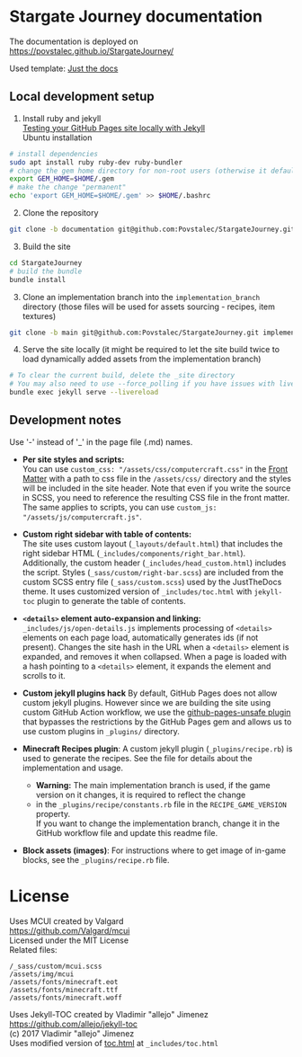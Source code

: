 # Stargate Journey documentation
The documentation is deployed on https://povstalec.github.io/StargateJourney/

Used template: [Just the docs](https://just-the-docs.com/)

## Local development setup
1. Install ruby and jekyll  
   [Testing your GitHub Pages site locally with Jekyll](https://docs.github.com/en/pages/setting-up-a-github-pages-site-with-jekyll/testing-your-github-pages-site-locally-with-jekyll)  
Ubuntu installation
```bash
# install dependencies
sudo apt install ruby ruby-dev ruby-bundler
# change the gem home directory for non-root users (otherwise it defaults to /var)
export GEM_HOME=$HOME/.gem
# make the change "permanent"
echo 'export GEM_HOME=$HOME/.gem' >> $HOME/.bashrc
```
2. Clone the repository  
```bash
git clone -b documentation git@github.com:Povstalec/StargateJourney.git
```
3. Build the site
```bash
cd StargateJourney
# build the bundle
bundle install
```
3. Clone an implementation branch into the `implementation_branch` directory (those files will be used for assets sourcing - recipes, item textures)  
```bash
git clone -b main git@github.com:Povstalec/StargateJourney.git implementation_branch
```
4. Serve the site locally (it might be required to let the site build twice to load dynamically added assets from the implementation branch)  
```bash
# To clear the current build, delete the _site directory
# You may also need to use --force_polling if you have issues with livereload (e.g. on WSL)
bundle exec jekyll serve --livereload
```

## Development notes
Use '-' instead of '_' in the page file (.md) names.

- **Per site styles and scripts:**  
You can use `custom_css: "/assets/css/computercraft.css"` in the [Front Matter](https://jekyllrb.com/docs/front-matter/)
with a path to css file in the `/assets/css/` directory and the styles will be included in the site header.
Note that even if you write the source in SCSS, you need to reference the resulting CSS file in the front matter.
The same applies to scripts, you can use `custom_js: "/assets/js/computercraft.js"`.

- **Custom right sidebar with table of contents:**  
The site uses custom layout (`_layouts/default.html`) that includes the right sidebar HTML (`_includes/components/right_bar.html`).
Additionally, the custom header (`_includes/head_custom.html`) includes the script.
Styles (`_sass/custom/right-bar.scss`) are included from the custom SCSS entry file (`_sass/custom.scss`) used by the JustTheDocs theme.
It uses customized version of `_includes/toc.html` with `jekyll-toc` plugin to generate the table of contents.

- **`<details>` element auto-expansion and linking:**  
`_includes/js/open-details.js` implements processing of `<details>` elements on each page load, automatically generates ids (if not present).
Changes the site hash in the URL when a `<details>` element is expanded, and removes it when collapsed.
When a page is loaded with a hash pointing to a `<details>` element, it expands the element and scrolls to it.

- **Custom jekyll plugins hack**
By default, GitHub Pages does not allow custom jekyll plugins.
However since we are building the site using custom GitHub Action workflow,
we use the [github-pages-unsafe plugin](https://github.com/OpenKneeboard/OpenKneeboard/blob/f44354d5a3021814d8dc056f4f98b61116d1ccd1/docs/_plugins/github-pages-unsafe.rb) 
that bypasses the restrictions by the GitHub Pages gem and allows us to use custom plugins in `_plugins/` directory.

- **Minecraft Recipes plugin**:
A custom jekyll plugin (`_plugins/recipe.rb`) is used to generate the recipes.
See the file for details about the implementation and usage.  
  - **Warning:** The main implementation branch is used, if the game version on it changes, it is required to reflect the change
  - in the `_plugins/recipe/constants.rb` file in the `RECIPE_GAME_VERSION` property.  
  If you want to change the implementation branch, change it in the GitHub workflow file and update this readme file.

- **Block assets (images)**:
For instructions where to get image of in-game blocks, see the `_plugins/recipe.rb` file.

# License

Uses MCUI created by Valgard  
https://github.com/Valgard/mcui  
Licensed under the MIT License  
Related files: 
```
/_sass/custom/mcui.scss
/assets/img/mcui
/assets/fonts/minecraft.eot
/assets/fonts/minecraft.ttf
/assets/fonts/minecraft.woff
```

Uses Jekyll-TOC created by Vladimir "allejo" Jimenez  
https://github.com/allejo/jekyll-toc  
(c) 2017 Vladimir "allejo" Jimenez  
Uses modified version of [toc.html](https://github.com/allejo/jekyll-toc/blob/master/_includes/toc.html) at `_includes/toc.html`
